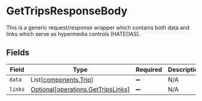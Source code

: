 # GetTripsResponseBody

This is a generic request/response wrapper which contains both data and links which serve as hypermedia controls (HATEOAS).


## Fields

| Field                                                                          | Type                                                                           | Required                                                                       | Description                                                                    |
| ------------------------------------------------------------------------------ | ------------------------------------------------------------------------------ | ------------------------------------------------------------------------------ | ------------------------------------------------------------------------------ |
| `data`                                                                         | List[[components.Trip](../../models/components/trip.md)]                       | :heavy_minus_sign:                                                             | N/A                                                                            |
| `links`                                                                        | [Optional[operations.GetTripsLinks]](../../models/operations/gettripslinks.md) | :heavy_minus_sign:                                                             | N/A                                                                            |